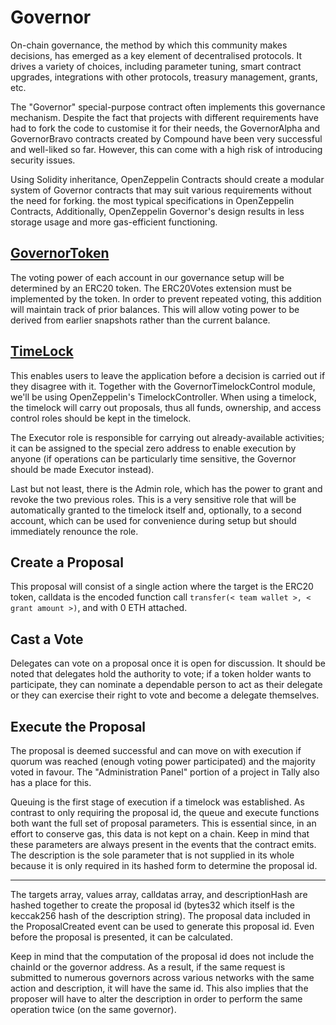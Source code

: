 # Governor

On-chain governance, the method by which this community makes decisions, has emerged as a key element of decentralised protocols. It drives a variety of choices, including parameter tuning, smart contract upgrades, integrations with other protocols, treasury management, grants, etc.

The "Governor" special-purpose contract often implements this governance mechanism. Despite the fact that projects with different requirements have had to fork the code to customise it for their needs, the GovernorAlpha and GovernorBravo contracts created by Compound have been very successful and well-liked so far. However, this can come with a high risk of introducing security issues.


Using Solidity inheritance, OpenZeppelin Contracts should create a modular system of Governor contracts that may suit various requirements without the need for forking. the most typical specifications in OpenZeppelin Contracts, Additionally, OpenZeppelin Governor's design results in less storage usage and more gas-efficient functioning.



## [GovernorToken](https://github.com/AnandK-2024/Smart-contract-Audting-Training-/blob/Anand_Developer/Secureum201/Governor/governorToken.sol)

The voting power of each account in our governance setup will be determined by an ERC20 token. 
The ERC20Votes extension must be implemented by the token. In order to prevent repeated voting, this addition will maintain track of prior balances. This will allow voting power to be derived from earlier snapshots rather than the current balance.


## [TimeLock](https://github.com/AnandK-2024/Smart-contract-Audting-Training-/blob/Anand_Developer/Secureum201/Governor/Timelock.sol)

This enables users to leave the application before a decision is carried out if they disagree with it. Together with the GovernorTimelockControl module, we'll be using OpenZeppelin's TimelockController.
When using a timelock, the timelock will carry out proposals, thus all funds, ownership, and access control roles should be kept in the timelock.




The Executor role is responsible for carrying out already-available activities; it can be assigned to the special zero address to enable execution by anyone (if operations can be particularly time sensitive, the Governor should be made Executor instead).

Last but not least, there is the Admin role, which has the power to grant and revoke the two previous roles. This is a very sensitive role that will be automatically granted to the timelock itself and, optionally, to a second account, which can be used for convenience during setup but should immediately renounce the role.


## Create a Proposal

 This proposal will consist of a single action where the target is the ERC20 token, calldata is the encoded 
 function call `transfer(< team wallet >, < grant amount >)`, and with 0 ETH attached.
  
  
## Cast a Vote

Delegates can vote on a proposal once it is open for discussion. It should be noted that delegates hold the authority to vote; if a token holder wants to participate, they can nominate a dependable person to act as their delegate or they can exercise their right to vote and become a delegate themselves.

## Execute the Proposal

The proposal is deemed successful and can move on with execution if quorum was reached (enough voting power participated) and the majority voted in favour. The "Administration Panel" portion of a project in Tally also has a place for this.

Queuing is the first stage of execution if a timelock was established. As contrast to only requiring the proposal id, the queue and execute functions both want the full set of proposal parameters. This is essential since, in an effort to conserve gas, this data is not kept on a chain. Keep in mind that these parameters are always present in the events that the contract emits. The description is the sole parameter that is not supplied in its whole because it is only required in its hashed form to determine the proposal id.


-----------------















The targets array, values array, calldatas array, and descriptionHash are hashed together to create the proposal id (bytes32 which itself is the keccak256 hash of the description string). The proposal data included in the ProposalCreated event can be used to generate this proposal id. Even before the proposal is presented, it can be calculated.

Keep in mind that the computation of the proposal id does not include the chainId or the governor address. As a result, if the same request is submitted to numerous governors across various networks with the same action and description, it will have the same id. This also implies that the proposer will have to alter the description in order to perform the same operation twice (on the same governor).
